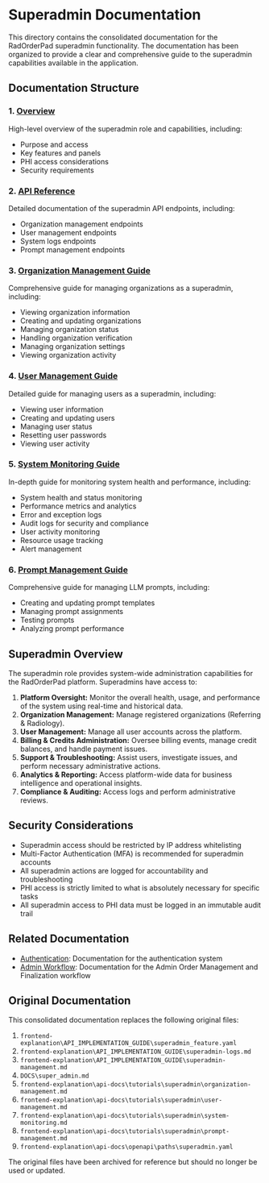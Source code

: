 # Superadmin Documentation

This directory contains the consolidated documentation for the RadOrderPad superadmin functionality. The documentation has been organized to provide a clear and comprehensive guide to the superadmin capabilities available in the application.

## Documentation Structure

### 1. [Overview](./overview.md)

High-level overview of the superadmin role and capabilities, including:
- Purpose and access
- Key features and panels
- PHI access considerations
- Security requirements

### 2. [API Reference](./api-reference.md)

Detailed documentation of the superadmin API endpoints, including:
- Organization management endpoints
- User management endpoints
- System logs endpoints
- Prompt management endpoints

### 3. [Organization Management Guide](./organization-management.md)

Comprehensive guide for managing organizations as a superadmin, including:
- Viewing organization information
- Creating and updating organizations
- Managing organization status
- Handling organization verification
- Managing organization settings
- Viewing organization activity

### 4. [User Management Guide](./user-management.md)

Detailed guide for managing users as a superadmin, including:
- Viewing user information
- Creating and updating users
- Managing user status
- Resetting user passwords
- Viewing user activity

### 5. [System Monitoring Guide](./system-monitoring.md)

In-depth guide for monitoring system health and performance, including:
- System health and status monitoring
- Performance metrics and analytics
- Error and exception logs
- Audit logs for security and compliance
- User activity monitoring
- Resource usage tracking
- Alert management

### 6. [Prompt Management Guide](./prompt-management.md)

Comprehensive guide for managing LLM prompts, including:
- Creating and updating prompt templates
- Managing prompt assignments
- Testing prompts
- Analyzing prompt performance

## Superadmin Overview

The superadmin role provides system-wide administration capabilities for the RadOrderPad platform. Superadmins have access to:

1. **Platform Oversight:** Monitor the overall health, usage, and performance of the system using real-time and historical data.
2. **Organization Management:** Manage registered organizations (Referring & Radiology).
3. **User Management:** Manage all user accounts across the platform.
4. **Billing & Credits Administration:** Oversee billing events, manage credit balances, and handle payment issues.
5. **Support & Troubleshooting:** Assist users, investigate issues, and perform necessary administrative actions.
6. **Analytics & Reporting:** Access platform-wide data for business intelligence and operational insights.
7. **Compliance & Auditing:** Access logs and perform administrative reviews.

## Security Considerations

- Superadmin access should be restricted by IP address whitelisting
- Multi-Factor Authentication (MFA) is recommended for superadmin accounts
- All superadmin actions are logged for accountability and troubleshooting
- PHI access is strictly limited to what is absolutely necessary for specific tasks
- All superadmin access to PHI data must be logged in an immutable audit trail

## Related Documentation

- [Authentication](../authentication/README.md): Documentation for the authentication system
- [Admin Workflow](../admin-workflow/README.md): Documentation for the Admin Order Management and Finalization workflow

## Original Documentation

This consolidated documentation replaces the following original files:

1. `frontend-explanation\API_IMPLEMENTATION_GUIDE\superadmin_feature.yaml`
2. `frontend-explanation\API_IMPLEMENTATION_GUIDE\superadmin-logs.md`
3. `frontend-explanation\API_IMPLEMENTATION_GUIDE\superadmin-management.md`
4. `DOCS\super_admin.md`
5. `frontend-explanation\api-docs\tutorials\superadmin\organization-management.md`
6. `frontend-explanation\api-docs\tutorials\superadmin\user-management.md`
7. `frontend-explanation\api-docs\tutorials\superadmin\system-monitoring.md`
8. `frontend-explanation\api-docs\tutorials\superadmin\prompt-management.md`
9. `frontend-explanation\api-docs\openapi\paths\superadmin.yaml`

The original files have been archived for reference but should no longer be used or updated.